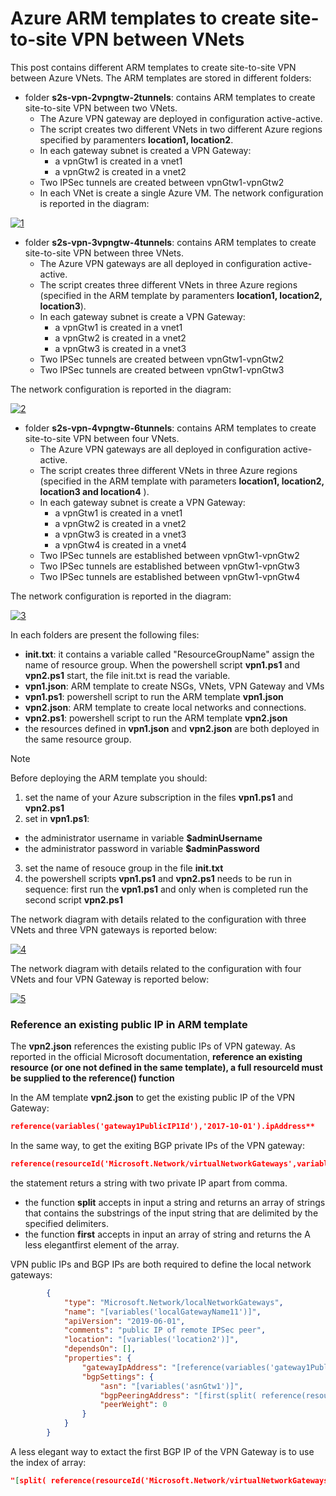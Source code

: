 <properties
pageTitle= 'Azure ARM templates to create site-to-site VPN between VNets'
description= "Azure ARM templates to create site-to-site VPN between VNets"
documentationcenter: na
services=""
documentationCenter="na"
authors="fabferri"
manager=""
editor=""/>

<tags
   ms.service="configuration-Example-Azure"
   ms.devlang="na"
   ms.topic="article"
   ms.tgt_pltfrm="na"
   ms.workload="na"
   ms.date="18/01/2020"
   ms.author="fabferri" />

# Azure ARM templates to create site-to-site VPN between VNets
This post contains different ARM templates to create site-to-site VPN between Azure VNets.
The ARM templates are stored in different folders: 
* folder **s2s-vpn-2vpngtw-2tunnels**: contains ARM templates to create site-to-site VPN between two VNets. 
   * The Azure VPN gateway are deployed in configuration active-active. 
   * The script creates two different VNets in two different Azure regions specified by paramenters **location1, location2**. 
   * In each gateway subnet is created a VPN Gateway:
      * a vpnGtw1 is created in a vnet1
      * a vpnGtw2 is created in a vnet2
   * Two IPSec tunnels are created between vpnGtw1-vpnGtw2 
   * In each VNet is create a single Azure VM.
The network configuration is reported in the diagram:

[![1]][1]

* folder **s2s-vpn-3vpngtw-4tunnels**: contains ARM templates to create site-to-site VPN between three VNets. 
   * The Azure VPN gateways are all deployed in configuration active-active. 
   * The script creates three different VNets in three Azure regions (specified in the ARM template by paramenters **location1, location2, location3**). 
   * In each gateway subnet is create a VPN Gateway:
      * a vpnGtw1 is created in a vnet1
      * a vpnGtw2 is created in a vnet2
      * a vpnGtw3 is created in a vnet3
   * Two IPSec tunnels are created between vpnGtw1-vpnGtw2 
   * Two IPSec tunnels are created between vpnGtw1-vpnGtw3 

The network configuration is reported in the diagram:

[![2]][2]

* folder **s2s-vpn-4vpngtw-6tunnels**: contains ARM templates to create site-to-site VPN between four VNets.
   * The Azure VPN gateways are all deployed in configuration active-active. 
   * The script creates three different VNets in three Azure regions (specified in the ARM template with parameters **location1, location2, location3 and location4** ). 
   * In each gateway subnet is create a VPN Gateway:
      * a vpnGtw1 is created in a vnet1
      * a vpnGtw2 is created in a vnet2
      * a vpnGtw3 is created in a vnet3
      * a vpnGtw4 is created in a vnet4
   * Two IPSec tunnels are established between vpnGtw1-vpnGtw2 
   * Two IPSec tunnels are established between vpnGtw1-vpnGtw3 
   * Two IPSec tunnels are established between vpnGtw1-vpnGtw4

The network configuration is reported in the diagram:

[![3]][3]

In each folders are present the following files:
* **init.txt**: it contains a variable called "ResourceGroupName" assign the name of resource group. When the powershell script **vpn1.ps1** and **vpn2.ps1** start, the file init.txt is read the variable. 
* **vpn1.json**: ARM template to create NSGs, VNets, VPN Gateway and VMs 
* **vpn1.ps1**: powershell script to run the ARM template **vpn1.json** 
* **vpn2.json**: ARM template to create local networks and connections.
* **vpn2.ps1**: powershell script to run the ARM template **vpn2.json** 
* the resources defined in **vpn1.json** and **vpn2.json** are both deployed in the same resource group.

> [!NOTE]
>
> Before deploying the ARM template you should:
> 1. set the name of your Azure subscription in the files **vpn1.ps1** and **vpn2.ps1**
> 2. set in **vpn1.ps1**:  
>   * the administrator username in variable 
> **$adminUsername** 
>   * the administrator password in variable 
> **$adminPassword**
> 3. set the name of resouce group in the file **init.txt**
> 4. the powershell scripts **vpn1.ps1** and **vpn2.ps1** needs to be run in sequence: first run the **vpn1.ps1** and only when is completed run the second script **vpn2.ps1**

The network diagram with details related to the configuration with three VNets and three VPN gateways is reported below:

[![4]][4]

The network diagram with details related to the configuration with four VNets and four VPN Gateway is reported below:
 
[![5]][5]

### <a name="vpn2.json"></a> **Reference an existing public IP in ARM template**
The **vpn2.json** references the existing public IPs of VPN gateway. As reported in the official Microsoft documentation, **reference an existing resource (or one not defined in the same template), a full resourceId must be supplied to the reference() function**

In the AM template **vpn2.json** to get the existing public IP of the VPN Gateway: 
```json
reference(variables('gateway1PublicIP1Id'),'2017-10-01').ipAddress**
```

In the same way, to get the exiting BGP private IPs of the VPN gateway: 
```json
reference(resourceId('Microsoft.Network/virtualNetworkGateways',variables('gateway1Name')),'2017-10-01').bgpSettings.bgpPeeringAddress
```
the statement returs a string with two private IP apart from comma. 

* the function **split** accepts in input a string and returns an array of strings that contains the substrings of the input string that are delimited by the specified delimiters. 
* the function **first** accepts in input an array of string and returns the A less elegantfirst element of the array.

VPN public IPs and BGP IPs are both required to define the local network gateways:
```json 
        {
            "type": "Microsoft.Network/localNetworkGateways",
            "name": "[variables('localGatewayName11')]",
            "apiVersion": "2019-06-01",
            "comments": "public IP of remote IPSec peer",
            "location": "[variables('location2')]",
            "dependsOn": [],
            "properties": {
                "gatewayIpAddress": "[reference(variables('gateway1PublicIP1Id'),'2017-10-01').ipAddress]",
                "bgpSettings": {
                    "asn": "[variables('asnGtw1')]",
                    "bgpPeeringAddress": "[first(split( reference(resourceId('Microsoft.Network/virtualNetworkGateways',variables('gateway1Name')),'2017-10-01').bgpSettings.bgpPeeringAddress , ','))]",
                    "peerWeight": 0
                }
            }
        }
```

A less elegant way to extact the first BGP IP of the VPN Gateway is to use the index of array:
```json
"[split( reference(resourceId('Microsoft.Network/virtualNetworkGateways',variables('gateway1Name'))).bgpSettings.bgpPeeringAddress , ',')[0]]",
```

<!--Image References-->

[1]: ./media/network-diagram1.png "network diagram1"
[2]: ./media/network-diagram2.png "network diagram2"
[3]: ./media/network-diagram3.png "network diagram3"
[4]: ./media/network-diagram2-details.png "network diagram2-details"
[5]: ./media/network-diagram3-details.png "network diagram3-details"
<!--Link References-->

